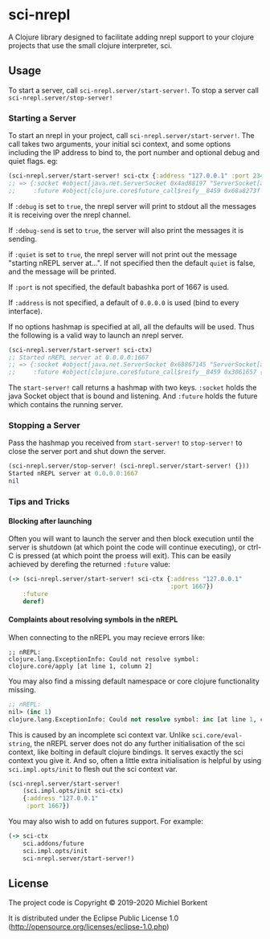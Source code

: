 # sci-nrepl

A Clojure library designed to facilitate adding nrepl support to your clojure projects that use the small clojure interpreter, sci.

## Usage

To start a server, call `sci-nrepl.server/start-server!`. To stop a server call `sci-nrepl.server/stop-server!`

### Starting a Server

To start an nrepl in your project, call `sci-nrepl.server/start-server!`. The call takes two arguments, your initial sci context, and some options including the IP address to bind to, the port number and optional debug and quiet flags. eg:

```clojure
(sci-nrepl.server/start-server! sci-ctx {:address "127.0.0.1" :port 23456})
;; => {:socket #object[java.net.ServerSocket 0x4ad88197 "ServerSocket[addr=/127.0.0.1,localport=23456]"],
;;     :future #object[clojure.core$future_call$reify__8459 0x68a8273f {:status :pending, :val nil}]}
```

If `:debug` is set to `true`, the nrepl server will print to stdout all the messages it is receiving over the nrepl channel.

If `:debug-send` is set to `true`, the server will also print the messages it is sending.

if `:quiet` is set to `true`, the nrepl server will not print out the message "starting nREPL server at...". If not specified then the default `quiet` is false, and the message will be printed.

If `:port` is not specified, the default babashka port of 1667 is used.

If `:address` is not specified, a default of `0.0.0.0` is used (bind to every interface).

If no options hashmap is specified at all, all the defaults will be used. Thus the following is a valid way to launch an nrepl server.

```clojure
(sci-nrepl.server/start-server! sci-ctx)
;; Started nREPL server at 0.0.0.0:1667
;; => {:socket #object[java.net.ServerSocket 0x68867145 "ServerSocket[addr=/0.0.0.0,localport=1667]"],
;;     :future #object[clojure.core$future_call$reify__8459 0x3061657 {:status :pending, :val nil}]}

```

The `start-server!` call returns a hashmap with two keys. `:socket` holds the java Socket object that is bound and listening. And `:future` holds the future which contains the running server.

### Stopping a Server

Pass the hashmap you received from `start-server!` to `stop-server!` to close the server port and shut down the server.

```clojure
(sci-nrepl.server/stop-server! (sci-nrepl.server/start-server! {}))
Started nREPL server at 0.0.0.0:1667
nil
```

### Tips and Tricks

#### Blocking after launching

Often you will want to launch the server and then block execution until the server is shutdown (at which point the code will continue executing), or ctrl-C is pressed (at which point the proess will exit). This can be easily achieved by derefing the returned `:future` value:

```clojure
(-> (sci-nrepl.server/start-server! sci-ctx {:address "127.0.0.1"
                                             :port 1667})
    :future
    deref)
```

#### Complaints about resolving symbols in the nREPL

When connecting to the nREPL you may recieve errors like:

```
;; nREPL:
clojure.lang.ExceptionInfo: Could not resolve symbol: clojure.core/apply [at line 1, column 2]
```

You may also find a missing default namespace or core clojure functionality missing.

```clojure
;; nREPL:
nil> (inc 1)
clojure.lang.ExceptionInfo: Could not resolve symbol: inc [at line 1, column 2]
```

This is caused by an incomplete sci context var. Unlike `sci.core/eval-string`, the nREPL server does not do any further initialisation of the sci context, like bolting in default clojure bindings. It serves exactly the sci context you give it. And so, often a little extra initialisation is helpful by using `sci.impl.opts/init` to flesh out the sci context var.

```clojure
(sci-nrepl.server/start-server!
    (sci.impl.opts/init sci-ctx)
    {:address "127.0.0.1"
     :port 1667})
```

You may also wish to add on futures support. For example:

```clojure
(-> sci-ctx
    sci.addons/future
    sci.impl.opts/init
    sci-nrepl.server/start-server!)
```

## License

The project code is Copyright © 2019-2020 Michiel Borkent

It is distributed under the Eclipse Public License 1.0 (http://opensource.org/licenses/eclipse-1.0.php)
